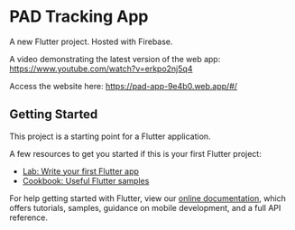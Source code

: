 # PAD Tracking App

A new Flutter project. Hosted with Firebase.

A video demonstrating the latest version of the web app: https://www.youtube.com/watch?v=erkpo2nj5q4

Access the website here: https://pad-app-9e4b0.web.app/#/


## Getting Started

This project is a starting point for a Flutter application.

A few resources to get you started if this is your first Flutter project:

- [Lab: Write your first Flutter app](https://flutter.dev/docs/get-started/codelab)
- [Cookbook: Useful Flutter samples](https://flutter.dev/docs/cookbook)

For help getting started with Flutter, view our
[online documentation](https://flutter.dev/docs), which offers tutorials,
samples, guidance on mobile development, and a full API reference.
